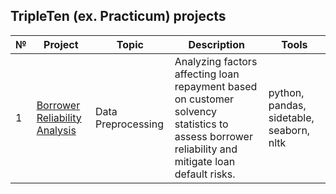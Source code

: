  ## TripleTen (ex. Practicum) projects
| № | Project   | Topic   |Description                                                    | Tools |
|---|----------|--------|------------------------------------------------------------|-------------|
|1  |[Borrower Reliability Analysis](https://github.com/Susan-Calvin/Analyzing-loan-risk/blob/main/1_Credit_Scoring.ipynb)|Data Preprocessing|Analyzing factors affecting loan repayment based on customer solvency statistics to assess borrower reliability and mitigate loan default risks.|python, pandas, sidetable, seaborn, nltk|
